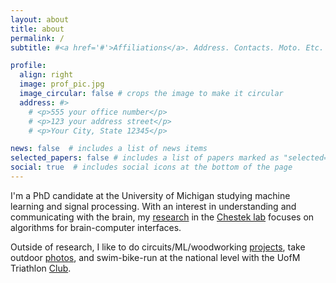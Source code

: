 ```yaml
---
layout: about
title: about
permalink: /
subtitle: #<a href='#'>Affiliations</a>. Address. Contacts. Moto. Etc.

profile:
  align: right
  image: prof_pic.jpg
  image_circular: false # crops the image to make it circular
  address: #>
    # <p>555 your office number</p>
    # <p>123 your address street</p>
    # <p>Your City, State 12345</p>

news: false  # includes a list of news items
selected_papers: false # includes a list of papers marked as "selected={true}"
social: true  # includes social icons at the bottom of the page
---
```


I'm a PhD candidate at the University of Michigan studying machine learning and signal processing. 
With an interest in understanding and communicating with the brain, my [research](/research) in the [Chestek lab](https://chestekresearch.engin.umich.edu/) 
focuses on algorithms for brain-computer interfaces.

Outside of research, I like to do circuits/ML/woodworking [projects](/projects), take outdoor [photos](/photography), 
and swim-bike-run at the national level with the UofM Triathlon [Club](https://www.instagram.com/umichtriathlon/).
